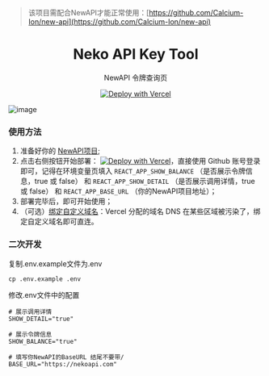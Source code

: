 > 该项目需配合NewAPI才能正常使用：[https://github.com/Calcium-Ion/new-api](https://github.com/Calcium-Ion/new-api)

<div align="center">

<h1 align="center">Neko API Key Tool</h1>

NewAPI 令牌查询页

[![Deploy with Vercel](https://vercel.com/button)](https://vercel.com/new/aiass1s-projects/clone?repository-url=https%3A%2F%2Fgithub.com%2FAI-ASS%2Fneko-api-key-tool&env=REACT_APP_SHOW_DETAIL&env=REACT_APP_SHOW_BALANCE&env=REACT_APP_BASE_URL&project-name=neko-api-key-tool&repository-name=neko-api-key-tool)

</div>

![image](https://github.com/Calcium-Ion/neko-api-key-tool/assets/61247483/6732d74e-48e3-4be6-9be4-429ab1b12d23)


### 使用方法

1. 准备好你的 [NewAPI项目](https://github.com/Calcium-Ion/new-api);
2. 点击右侧按钮开始部署：
   [![Deploy with Vercel](https://vercel.com/button)](https://vercel.com/new/aiass1s-projects/clone?repository-url=https%3A%2F%2Fgithub.com%2FAI-ASS%2Fneko-api-key-tool&env=REACT_APP_SHOW_DETAIL&env=REACT_APP_SHOW_BALANCE&env=REACT_APP_BASE_URL&project-name=neko-api-key-tool&repository-name=neko-api-key-tool)，直接使用 Github 账号登录即可，记得在环境变量页填入 `REACT_APP_SHOW_BALANCE` （是否展示令牌信息，true 或 false） 和 `REACT_APP_SHOW_DETAIL` （是否展示调用详情，true 或 false） 和 `REACT_APP_BASE_URL` （你的NewAPI项目地址）；
3. 部署完毕后，即可开始使用；
4. （可选）[绑定自定义域名](https://vercel.com/docs/concepts/projects/domains/add-a-domain)：Vercel 分配的域名 DNS 在某些区域被污染了，绑定自定义域名即可直连。

### 二次开发
复制.env.example文件为.env
```
cp .env.example .env
```
修改.env文件中的配置
```
# 展示调用详情
SHOW_DETAIL="true"

# 展示令牌信息
SHOW_BALANCE="true"

# 填写你NewAPI的BaseURL 结尾不要带/
BASE_URL="https://nekoapi.com"
```

